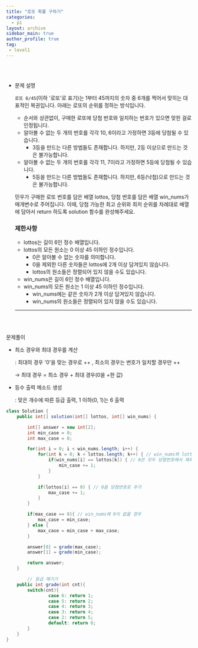 ```yaml
---
title: "로또 확률 구하기"
categories:
  - p1
layout: archive
sidebar_main: true
author_profile: true
tag:
 - level1
---
```




<br>

<br>

- 문제 설명

    `로또 6/45`(이하 '로또'로 표기)는 1부터 45까지의 숫자 중 6개를 찍어서 맞히는 대표적인 복권입니다. 아래는 로또의 순위를 정하는 방식입니다. 




    - 순서와 상관없이, 구매한 로또에 당첨 번호와 일치하는 번호가 있으면 맞힌 걸로 인정됩니다.
    - 알아볼 수 없는 두 개의 번호를 각각 10, 6이라고 가정하면 3등에 당첨될 수 있습니다.
        - 3등을 만드는 다른 방법들도 존재합니다. 하지만, 2등 이상으로 만드는 것은 불가능합니다.
    - 알아볼 수 없는 두 개의 번호를 각각 11, 7이라고 가정하면 5등에 당첨될 수 있습니다.
        - 5등을 만드는 다른 방법들도 존재합니다. 하지만, 6등(낙첨)으로 만드는 것은 불가능합니다.
    
    민우가 구매한 로또 번호를 담은 배열 lottos, 당첨 번호를 담은 배열 win_nums가 매개변수로 주어집니다. 이때, 당첨 가능한 최고 순위와 최저 순위를 차례대로 배열에 담아서 return 하도록 solution 함수를 완성해주세요.
    
    ### 제한사항
    
    - lottos는 길이 6인 정수 배열입니다.
    - lottos의 모든 원소는 0 이상 45 이하인 정수입니다.
        - 0은 알아볼 수 없는 숫자를 의미합니다.
        - 0을 제외한 다른 숫자들은 lottos에 2개 이상 담겨있지 않습니다.
        - lottos의 원소들은 정렬되어 있지 않을 수도 있습니다.
    - win_nums은 길이 6인 정수 배열입니다.
    - win_nums의 모든 원소는 1 이상 45 이하인 정수입니다.
        - win_nums에는 같은 숫자가 2개 이상 담겨있지 않습니다.
        - win_nums의 원소들은 정렬되어 있지 않을 수도 있습니다.
    
    ---

<br>

<br>

문제풀이

- 최소 경우와 최대 경우를 계산

    : 최대의 경우 '0'을 맞는 경우로 ++ , 최소의 경우는 번호가 일치할 경우만 ++ 

    → 최대 경우 = 최소 경우 + 최대 경우(0을 +한 값)

- 등수 출력 메소드 생성

    : 맞은 개수에 따른 등급 출력, 1 이하(0, 1)는 6 출력

```java
class Solution {
    public int[] solution(int[] lottos, int[] win_nums) {

        int[] answer = new int[2];
        int min_case = 0;
        int max_case = 0;

        for(int i = 0; i < win_nums.length; i++) {
            for(int k = 0; k < lottos.length; k++) { // win_nums와 lottos 비교
                if(win_nums[i] == lottos[k]) { // 0은 모두 당첨번호에서 제외 
                    min_case += 1;
                }
            }

            if(lottos[i] == 0) { // 0을 당첨번호로 추가 
                max_case += 1;
            }
        }

        if(max_case == 0){ // win_nums에 0이 없을 경우 
            max_case = min_case;
        } else {
            max_case = min_case + max_case;
        }

        answer[0] = grade(max_case);
        answer[1] = grade(min_case);

        return answer;
    }

		// 등급 매기기 
    public int grade(int cnt){
        switch(cnt){
                case 6: return 1;
                case 5: return 2;
                case 4: return 3;
                case 3: return 4;
                case 2: return 5;
                default: return 6;
        }
    }
}
```
